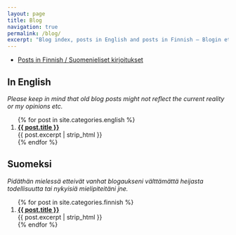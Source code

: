 ```yaml
---
layout: page
title: Blog
navigation: true
permalink: /blog/
excerpt: "Blog index, posts in English and posts in Finnish — Blogin etusivu, postaukset englanniksi ja postaukset suomeksi."
---
```


* [Posts in Finnish / Suomenieliset kirjoitukset](#suomeksi)

## In English

*Please keep in mind that old blog posts might not reflect the current
 reality or my opinions etc.*

<ol>
  {% for post in site.categories.english %}
    <li>
        <strong><a href="{{ post.url }}">{{ post.title }}</a></strong><br />
        {{ post.excerpt | strip_html }}
    </li>
  {% endfor %}
</ol>

## Suomeksi

*Pidäthän mielessä etteivät vanhat blogaukseni välttämättä heijasta
 todellisuutta tai nykyisiä mielipiteitäni jne.*

<ol>
  {% for post in site.categories.finnish %}
    <li>
        <strong><a href="{{ post.url }}">{{ post.title }}</a></strong><br />
        {{ post.excerpt | strip_html }}
    </li>
  {% endfor %}
</ol>
